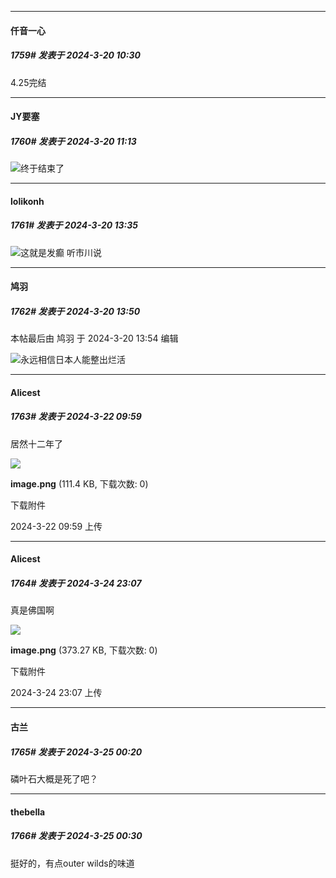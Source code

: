﻿
*****

####  仟音一心  
##### 1759#       发表于 2024-3-20 10:30

4.25完结


*****

####  JY要塞  
##### 1760#       发表于 2024-3-20 11:13

<img src="https://static.saraba1st.com/image/smiley/face2017/067.png" referrerpolicy="no-referrer">终于结束了


*****

####  lolikonh  
##### 1761#       发表于 2024-3-20 13:35

<img src="https://static.saraba1st.com/image/smiley/face2017/067.png" referrerpolicy="no-referrer">这就是发癫 听市川说


*****

####  鸠羽  
##### 1762#       发表于 2024-3-20 13:50

 本帖最后由 鸠羽 于 2024-3-20 13:54 编辑 

<img src="https://static.saraba1st.com/image/smiley/face2017/067.png" referrerpolicy="no-referrer">永远相信日本人能整出烂活


*****

####  Alicest  
##### 1763#       发表于 2024-3-22 09:59

居然十二年了

<img src="https://img.saraba1st.com/forum/202403/22/095946xb9xax9ahxkkam0h.png" referrerpolicy="no-referrer">

<strong>image.png</strong> (111.4 KB, 下载次数: 0)

下载附件

2024-3-22 09:59 上传


*****

####  Alicest  
##### 1764#       发表于 2024-3-24 23:07

真是佛国啊

<img src="https://img.saraba1st.com/forum/202403/24/230729z1155sss1p3p8173.png" referrerpolicy="no-referrer">

<strong>image.png</strong> (373.27 KB, 下载次数: 0)

下载附件

2024-3-24 23:07 上传


*****

####  古兰  
##### 1765#       发表于 2024-3-25 00:20

磷叶石大概是死了吧？


*****

####  thebella  
##### 1766#       发表于 2024-3-25 00:30

挺好的，有点outer wilds的味道

